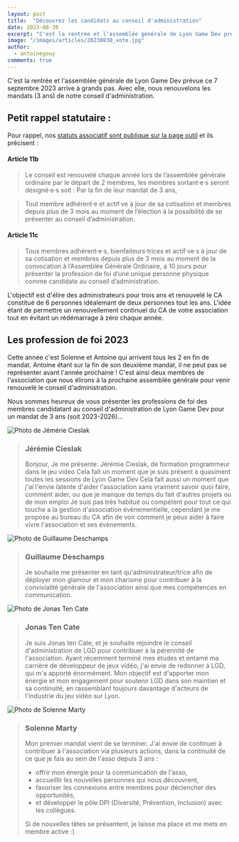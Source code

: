 ```yaml
---
layout: post
title:  "Découvrez les candidats au conseil d'administration"
date: 2023-08-30
excerpt: "C'est la rentrée et l'assemblée générale de Lyon Game Dev prévue ce 7 septembre arrive à grands pas. Avec elle, nous renouvelons les mandats ..."
image: "/images/articles/20230830_vote.jpg"
author: 
  - antoinegouy
comments: true
---
```

C'est la rentrée et l'assemblée générale de Lyon Game Dev prévue ce 7 septembre 2023 arrive à grands pas. Avec elle, nous renouvelons les mandats (3 ans) de notre conseil d'administration.

## Petit rappel statutaire :

Pour rappel, nos [statuts associatif sont publique sur la page outil](https://drive.google.com/file/d/11FJPtwsYjCBd7rEnaHTmZ9BKadaH729I/view) et ils précisent :

#### Article 11b
> Le conseil est renouvelé chaque année lors de l’assemblée générale ordinaire par le départ de 2 membres, les membres sortant·e·s seront désigné·e·s soit :
Par la fin de leur mandat de 3 ans,

> Tout membre adhérent·e et actif·ve à jour de sa cotisation et membres depuis plus de 3 mois au moment de l’élection à la possibilité de se présenter au conseil d’administration.

#### Article 11c
> Tous membres adhérent·e·s, bienfaiteurs·trices et actif·ve·s à jour de sa cotisation et membres depuis plus de 3 mois au moment de la convocation à l’Assemblée Générale Ordinaire, a 10 jours pour présenter la profession de foi d’une unique personne physique comme candidate au conseil d’administration. 

L'objectif est d'élire des administrateurs pour trois ans et renouvelé le CA constitué de 6 personnes idéalemant de deux personnes tout les ans. L'idée étant de permettre un renouvellement continuel du CA de votre association tout en évitant un rédémarrage à zéro chaque année.

## Les profession de foi 2023
Cette année c'est Solenne et Antoine qui arrivent tous les 2 en fin de mandat. Antoine étant sur la fin de son deuxième mandat, il ne peut pas se représenter avant l'année prochaine ! C'est ainsi deux membres de l'association que nous élirons à la prochaine assemblée générale pour venir renouvelé le conseil d'administration. 

Nous sommes heureux de vous présenter les professions de foi des membres candidatant au conseil d'administration de Lyon Game Dev pour un mandat de 3 ans (soit 2023-2026)...

<div class="box alt">
		<div class="row 50% uniform">
			<div class="2u">
				<span class="image fit">
					<img src="{{ "/images/authors/jeremiecieslak.jpeg" | absolute_url }}" alt="Photo de Jémérie Cieslak" />
				</span>
			</div>
			<div class="10u">
				<blockquote>
				<h3>Jérémie Cieslak <a href="{{site.data.linkedin.jeremiecieslak}}" class="icon fab fa-linkedin" style="text-align:center" rel="nofollow"></a></h3> 				
				<p>
				Bonjour, Je me présente: Jérémie Cieslak, de formation programmeur dans le jeu video Cela fait un moment que je suis présent à quasiment toutes les sessions de Lyon Game Dev Cela fait aussi un moment que j'ai l'envie latente d'aider l'association sans vraiment savoir quoi faire, comment aider, ou que je manque de temps du fait d'autres projets ou de mon emploi Je suis pas très habitué ou compétent pour tout ce qui touche a la gestion d'association évènementielle, cependant je me propose au bureau du CA afin de voir comment je peux aider à faire vivre l'association et ses évènements.
				</p>
				</blockquote>
			</div>
		</div>
</div>

<div class="box alt">
		<div class="row 50% uniform">
			<div class="2u">
				<span class="image fit">
					<img src="{{ "/images/authors/guillaumedeschamps.jpeg" | absolute_url }}" alt="Photo de Guillaume Deschamps" />
				</span>
			</div>
			<div class="10u">
				<blockquote>
				<h3>Guillaume Deschamps <a href="{{site.data.linkedin.guillaumedeschamps}}" class="icon fab fa-linkedin" style="text-align:center" rel="nofollow"></a></h3> 				
				<p>
				Je souhaite me présenter en tant qu'administrateur/trice afin de déployer mon glamour et mon charisme pour contribuer à la convivialité générale de l'association ainsi que mes compétences en communication.
				</p>
				</blockquote>
			</div>
		</div>
</div>


<div class="box alt">
		<div class="row 50% uniform">
			<div class="2u">
				<span class="image fit">
					<img src="{{ "/images/authors/jonastencate.jpeg" | absolute_url }}" alt="Photo de Jonas Ten Cate" />
				</span>
			</div>
			<div class="10u">
				<blockquote>
				<h3>Jonas Ten Cate <a href="{{site.data.linkedin.jonastencate}}" class="icon fab fa-linkedin" style="text-align:center" rel="nofollow"></a></h3> 				
				<p>
				Je suis Jonas ten Cate, et je souhaite rejoindre le conseil d'administration de LGD pour contribuer à la pérennité de l'association. Ayant récemment terminé mes études et entamé ma carrière de développeur de jeux vidéo, j'ai envie de redonner à LGD, qui m'a apporté énormément. Mon objectif est d'apporter mon énergie et mon engagement pour soutenir LGD dans son maintien et sa continuité, en rassemblant toujours davantage d'acteurs de l'industrie du jeu vidéo sur Lyon.
				</p>
				</blockquote>
			</div>
		</div>
</div>

<div class="box alt">
		<div class="row 50% uniform">
			<div class="2u">
				<span class="image fit">
					<img src="{{ "/images/authors/solennemarty.jpg" | absolute_url }}" alt="Photo de Solenne Marty" />
				</span>
			</div>
			<div class="10u">
				<blockquote>
				<h3>Solenne Marty <a href="{{site.data.linkedin.solennemarty}}" class="icon fab fa-linkedin" style="text-align:center" rel="nofollow"></a></h3> 				
				<p>
				 Mon premier mandat vient de se terminer. J'ai envie de continuer à contribuer à l'association via plusieurs actions, dans la continuité de ce que je fais au sein de l'asso depuis 3 ans :
				 <ul>
				 <li>offrir mon énergie pour la communication de l'asso,</li>
				 <li>accueillir les nouvelles personnes qui nous découvrent,</li>
				 <li>favoriser les connexions entre membres pour déclencher des opportunités,</li>
				<li>et développer le pôle DPI (Diversité, Prévention, Inclusion) avec les collègues.</li>
				</ul>
				Si de nouvelles têtes se présentent, je laisse ma place et me mets en membre active :) 
				</p>
				</blockquote>
			</div>
		</div>
</div>


